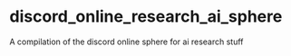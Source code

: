 # discord_online_research_ai_sphere
A compilation of the discord online sphere for ai research stuff
